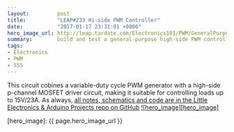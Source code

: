 ```yaml
---
layout:         post
title:          "LEAP#233 Hi-side PWM Controller"
date:           "2017-01-17 23:31:01 +0800"
hero_image_url: http://leap.tardate.com/Electronics101/PWM/GeneralPurposeHighSideController/assets/GeneralPurposeHighSideController_build.jpg
summary:        build and test a general-purpose high-side PWM controller
tags:
- Electronics
- PWM
- 555
---
```


This circuit cobines a variable-duty cycle PWM generator with a high-side p-channel MOSFET driver circuit,
making it suitable for controlling loads up to 15V/23A.
As always, [all notes, schematics and code are in the Little Electronics & Arduino Projects repo on GitHub][project]
[![hero_image][hero_image]][project]


[leap]: http://leap.tardate.com
[project]: https://github.com/tardate/LittleArduinoProjects/tree/master/Electronics101/PWM/GeneralPurposeHighSideController
[hero_image]: {{ page.hero_image_url }}
